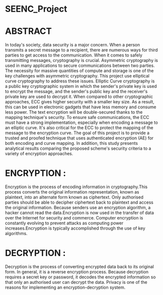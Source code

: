 # SEENC_Project
   # ABSTRACT
In today's society, data security is a major concern. When a person
transmits a secret message to a recipient, there are numerous ways for
third parties to get access to the communication. When it comes to safely
transmitting messages, cryptography is crucial.
Asymmetric cryptography is used in many applications to secure
communications between two parties. The necessity for massive quantities
of compute and storage is one of the key challenges with asymmetric
cryptography. This project use elliptical curve cryptography to address
these issues.
Elliptic Curve cryptography is a public key cryptographic system in which
the sender's private key is used to encrypt the message, and the sender's
public key and the receiver's private key are used to decrypt it. When
compared to other cryptographic approaches, ECC gives higher security
with a smaller key size. As a result, this can be used in electronic gadgets
that have less memory and consume less power. The text encryption will
be double-secured thanks to the mapping technique's security.
To ensure safe communications, the ECC must have a strong
implementation, especially when encoding a message to an elliptic curve.
It's also critical for the ECC to protect the mapping of the message to the
encryption curve. The goal of this project is to provide a trusted and
proofed technique that uses authenticated encryption (AE) for both
encoding and curve mapping. In addition, this study presents analytical
results comparing the proposed scheme's security criteria to a variety of
encryption approaches.
# ENCRYPTION :
Encryption is the process of encoding information in cryptography.This
process converts the original information representation, known as
plaintext, into an alternate form known as ciphertext. Only authorised
parties should be able to decipher ciphertext back to plaintext and access
the original information. Because senders use an encryption algorithm, a
hacker cannot read the data.Encryption is now used in the transfer of data
over the Internet for security and commerce. Computer encryption is
constantly evolving to prevent attacks as computing power
increases.Encryption is typically accomplished through the use of key
algorithms.

# DECRYPTION :
Decryption is the process of converting encrypted data back to its
original form. In general, it is a reverse encryption process. Because
decryption requires a secret key or password, it decodes the encrypted
information so that only an authorised user can decrypt the data.
Privacy is one of the reasons for implementing an encryption-decryption
system.
